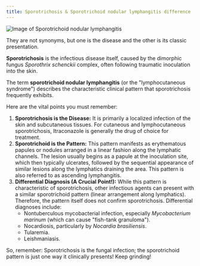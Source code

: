 ```yaml
---
title: Sporotrichosis & Sporotrichoid nodular lymphangitis difference
---
```



![Image of Sporotrichoid nodular lymphangitis](https://files.catbox.moe/0l5tan.jpg)


They are not synonyms, but one is the disease and the other is its classic presentation.

**Sporotrichosis** is the infectious disease itself, caused by the dimorphic fungus *Sporothrix schenckii* complex, often following traumatic inoculation into the skin.

The term **sporotrichoid nodular lymphangitis** (or the "lymphocutaneous syndrome") describes the characteristic clinical pattern that sporotrichosis frequently exhibits.

Here are the vital points you must remember:

1.  **Sporotrichosis is the Disease:** It is primarily a localized infection of the skin and subcutaneous tissues. For cutaneous and lymphocutaneous sporotrichosis, Itraconazole is generally the drug of choice for treatment.
2.  **Sporotrichoid is the Pattern:** This pattern manifests as erythematous papules or nodules arranged in a linear fashion along the lymphatic channels. The lesion usually begins as a papule at the inoculation site, which then typically ulcerates, followed by the sequential appearance of similar lesions along the lymphatics draining the area. This pattern is also referred to as ascending lymphangitis.
3.  **Differential Diagnosis (A Crucial Point!):** While this pattern is characteristic of sporotrichosis, other infectious agents can present with a similar sporotrichoid pattern (linear arrangement along lymphatics). Therefore, the pattern itself does not confirm sporotrichosis. Differential diagnoses include:
    *   Nontuberculous mycobacterial infection, especially *Mycobacterium marinum* (which can cause "fish-tank granuloma").
    *   Nocardiosis, particularly by *Nocardia brasiliensis*.
    *   Tularemia.
    *   Leishmaniasis.

So, remember: Sporotrichosis is the fungal infection; the sporotrichoid pattern is just one way it clinically presents! Keep grinding!
